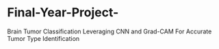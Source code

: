 # Final-Year-Project-
Brain Tumor Classification Leveraging CNN and Grad-CAM For Accurate Tumor Type Identification
